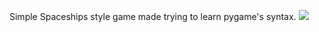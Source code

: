 Simple Spaceships style game made trying to learn pygame's syntax.
<img src="https://imgur.com/a/iQ1ttQT">

